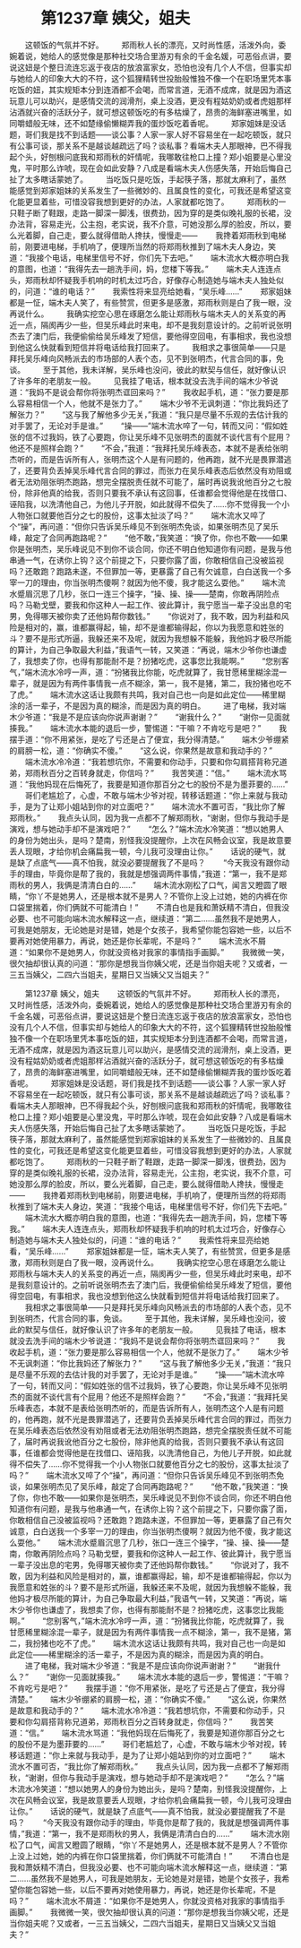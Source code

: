# 　　第1237章 姨父，姐夫
　　这顿饭的气氛并不好。
　　郑雨秋人长的漂亮，又时尚性感，活泼外向，委婉着说，她给人的感觉像是那种社交场合里游刃有余的千金名媛，可恶俗点讲，要说这妞是个整日流连忘返于夜店的放浪富家女，恐怕也没有几个人不信，但事实却与她给人的印象大大的不符，这个狐狸精转世投胎般惟独不像一个在职场里凭本事吃饭的妞，其实规矩本分到连酒都不会喝，而常言道，无酒不成席，就是因为酒这玩意儿可以助兴，是感情交流的润滑剂，桌上没酒，更没有程姑奶奶或者虎姐那样沾酒就兴奋的活跃分子，就可想这顿饭吃的有多枯燥了，昂贵的海鲜塞进嘴里，如同嚼蜡般无味，还不如楚缘偷懒糊弄我的蛋炒饭吃着香呢。
　　郑家姐妹是没话题，哥们我是找不到话题——谈公事？人家一家人好不容易坐在一起吃顿饭，就只有公事可谈，那关系不是越谈越疏远了吗？谈私事？看端木夫人那眼神，巴不得我起个头，好刨根问底我和郑雨秋的奸情呢，我哪敢往枪口上撞？郑小姐要是心里没鬼，平时那么诈唬，现在会如此安静？八成是看端木夫人伤感失落，开始后悔自己扯了太多瞎话蒙她了。
　　当吃饭只是吃饭，手起筷子落，那就太麻利了，虽然能感觉到郑家姐妹的关系发生了一些微妙的、且属良性的变化，可我还是希望这变化能更显着些，可惜没容我想到更好的办法，人家就都吃饱了。
　　郑雨秋的一只鞋子断了鞋跟，走路一脚深一脚浅，很费劲，因为穿的是类似晚礼服的长裙，没办法背，容易走光，公主抱，老实说，我不介意，可她没那么厚的脸皮，所以，要么光着脚，自己走，要么就得借助人搀扶，慢慢走——
　　我搀着郑雨秋到电梯前，刚要进电梯，手机响了，便理所当然的将郑雨秋推到了端木夫人身边，笑道：“我接个电话，电梯里信号不好，你们先下去吧。”
　　端木流水大概亦明白我的意图，也道：“我得先去一趟洗手间，妈，您楼下等我。”
　　端木夫人连连点头，郑雨秋却怀疑我手机响的时机太过巧合，好像存心制造她与端木夫人独处似的，问道：“谁的电话？”
　　我索性将来显亮给她看，“吴乐峰……”
　　郑家姐妹都是一怔，端木夫人笑了，有些赞赏，但更多是感激，郑雨秋则是白了我一眼，没再说什么。
　　我确实挖空心思在琢磨怎么能让郑雨秋与端木夫人的关系变的再近一点，隔阂再少一些，但吴乐峰此时来电，却不是我刻意设计的。之前听说张明杰去了澳门后，我便偷偷给吴乐峰发了短信，要他得空回电，有事相求，我也没想到他这么快就看到短信并将电话给我打回来了。
　　我相求之事很简单——只是拜托吴乐峰向风畅派去的市场部的人表个态，见不到张明杰，代言合同的事，免谈。
　　至于其他，我未详解，吴乐峰也没问，彼此的默契与信任，就好像认识了许多年的老朋友一般。
　　见我挂了电话，根本就没去洗手间的端木少爷说道：“我妈不是说会帮你将张明杰诓回来吗？”
　　我收起手机，道：“张力要是那么容易相信一个人，他就不是张力了。”
　　端木少爷不无讽刺道：“你比我妈还了解张力？”
　　“这与我了解他多少无关，”我道：“我只是尽量不乐观的去估计我的对手罢了，无论对手是谁。”
　　“操——”端木流水啐了一句，转而又问：“假如姓张的信不过我妈，铁了心要跑，你让吴乐峰不见张明杰的面就不谈代言有个屁用？他还不是照样会跑？”
　　“不会，”我道：“我拜托吴乐峰表态，本就不是表给张明杰听的，而是告诉所有人，张明杰这个人是有问题的，他再跑，就不光是畏罪潜逃了，还要背负丢掉吴乐峰代言合同的罪过，而张力在吴乐峰表态后依然没有劝阻或者无法劝阻张明杰跑路，想完全摆脱责任就不可能了，届时再说我讹他百分之七股份，除非他真的给我，否则只要我不承认有这回事，任谁都会觉得他是在找借口、诬陷我，以洗清他自己，为他儿子开脱，如此就得不偿失了……你不觉得我一个小人物张口就要他百分之七的股份，这事太扯淡了吗？”
　　端木流水又啐了个“操”，再问道：“但你只告诉吴乐峰见不到张明杰免谈，如果张明杰见了吴乐峰，敲定了合同再跑路呢？”
　　“他不敢，”我笑道：“换了你，你也不敢——如果你是张明杰，吴乐峰说见不到你不谈合同，你还不明白他知道你有问题，是我与他串通一气，在诱你上钩？这个前提之下，只要你露了面，你敢相信自己没被监视吗？还敢跑？跑路未遂，不但罪加一等，更暴露了自己有欠诚意，白白送我一个多宰一刀的理由，你当张明杰傻啊？就因为他不傻，我才能这么耍他。”
　　端木流水蹙眉沉思了几秒，张口一连三个操字，“操、操、操——楚南，你敢再阴险点吗？马勒戈壁，要我和你这种人一起工作、彼此算计，我宁愿当一辈子没出息的宅男，免得哪天被你卖了还他妈帮你数钱。”
　　“你说对了，我不敢，因为利益和风险是相对的，赢，谁都赢得起，输，却不是谁都输得起，你以为我愿意和姓张的斗？要不是形式所逼，我躲还来不及呢，就因为我想躲不能躲，我他妈才极尽所能的算计，为自己争取最大利益，”我语气一转，又笑道：“再说，端木少爷你也谦虚了，我想卖了你，也得有那能耐不是？扮猪吃虎，这事您比我能啊。”
　　“您别客气，”端木流水冷哼一声，道：“扮猪我比你能，吃虎就算了，我甘愿稀里糊涂混一辈子，就是因为有两件事情我一点不糊涂，第一，我不是猪，第二，我扮猪也吃不了虎。”
　　端木流水这话让我颇有共鸣，我对自己也一向是如此定位——稀里糊涂的活一辈子，不是因为真的糊涂，而是因为真的明白。
　　进了电梯，我对端木少爷道：“我是不是应该向你说声谢谢？”
　　“谢我什么？”
　　“谢你一见面就揍我。”
　　端木流水本能的退后一步，警惕道：“干嘛？不肯吃亏是吧？”
　　我摆手道：“你不用紧张，是吃了亏还是占了便宜，我分得清楚。”
　　端木少爷绷紧的肩膀一松，道：“你确实不傻。”
　　“这么说，你果然是故意和我动手的？”
　　端木流水冷冷道：“我若想坑你，不需要和你动手，只要和你勾肩搭背称兄道弟，郑雨秋百分之百转身就走，你信吗？”
　　我苦笑道：“信。”
　　端木流水骂道：“我他妈现在后悔死了，我要是知道你那百分之七的股份不是为墨菲要的……”
　　哥们老尴尬了，心虚，不敢与端木少爷对视，转移话题道：“你上来就与我动手，是为了让郑小姐站到你的对立面吧？”
　　端木流水不置可否，“我比你了解郑雨秋。”
　　我点头认同，因为我一点都不了解郑雨秋，“谢谢，但你与我动手是演戏，想与她动手却不是演戏吧？”
　　“怎么？”端木流水冷笑道：“想以她男人的身份为她出头，是吗？楚南，别怪我没提醒你，上次在风畅会议室，我是故意要丢人现眼，才给你机会痛扁我一顿，今儿我可没理由让你。”
　　话说的硬气，就是缺了点底气——真不怕我，就没必要提醒我了不是吗？
　　“今天我没有跟你动手的理由，毕竟你是帮了我的，我就是想强调两件事情，”我道：“第一，我不是郑雨秋的男人，我俩是清清白白的……”
　　端木流水刚松了口气，闻言又瞪圆了眼睛，“你丫不是她男人，还是根本就不是男人？不管你上没上过她，她的内裤在你口袋里揣着，你们俩就不可能清白！”
　　不清白也是我和萧妖精不清白，但我没必要、也不可能向端木流水解释这一点，继续道：“第二……虽然我不是她男人，可我是她朋友，无论她是对是错，她是个女孩子，我希望你能包容她一些，以后不要再对她使用暴力，再说，她还是你长辈呢，不是吗？”
　　端木流水不屑道：“如果你不是她男人，你就没资格对我家的事情指手画脚。”
　　我微微一笑，很欠抽却很认真的问道：“那你是想我当你姨父呢，还是当你姐夫呢？又或者，一三五当姨父，二四六当姐夫，星期日又当姨父又当姐夫？”

　　第1237章 姨父，姐夫
　　这顿饭的气氛并不好。
　　郑雨秋人长的漂亮，又时尚性感，活泼外向，委婉着说，她给人的感觉像是那种社交场合里游刃有余的千金名媛，可恶俗点讲，要说这妞是个整日流连忘返于夜店的放浪富家女，恐怕也没有几个人不信，但事实却与她给人的印象大大的不符，这个狐狸精转世投胎般惟独不像一个在职场里凭本事吃饭的妞，其实规矩本分到连酒都不会喝，而常言道，无酒不成席，就是因为酒这玩意儿可以助兴，是感情交流的润滑剂，桌上没酒，更没有程姑奶奶或者虎姐那样沾酒就兴奋的活跃分子，就可想这顿饭吃的有多枯燥了，昂贵的海鲜塞进嘴里，如同嚼蜡般无味，还不如楚缘偷懒糊弄我的蛋炒饭吃着香呢。
　　郑家姐妹是没话题，哥们我是找不到话题——谈公事？人家一家人好不容易坐在一起吃顿饭，就只有公事可谈，那关系不是越谈越疏远了吗？谈私事？看端木夫人那眼神，巴不得我起个头，好刨根问底我和郑雨秋的奸情呢，我哪敢往枪口上撞？郑小姐要是心里没鬼，平时那么诈唬，现在会如此安静？八成是看端木夫人伤感失落，开始后悔自己扯了太多瞎话蒙她了。
　　当吃饭只是吃饭，手起筷子落，那就太麻利了，虽然能感觉到郑家姐妹的关系发生了一些微妙的、且属良性的变化，可我还是希望这变化能更显着些，可惜没容我想到更好的办法，人家就都吃饱了。
　　郑雨秋的一只鞋子断了鞋跟，走路一脚深一脚浅，很费劲，因为穿的是类似晚礼服的长裙，没办法背，容易走光，公主抱，老实说，我不介意，可她没那么厚的脸皮，所以，要么光着脚，自己走，要么就得借助人搀扶，慢慢走——
　　我搀着郑雨秋到电梯前，刚要进电梯，手机响了，便理所当然的将郑雨秋推到了端木夫人身边，笑道：“我接个电话，电梯里信号不好，你们先下去吧。”
　　端木流水大概亦明白我的意图，也道：“我得先去一趟洗手间，妈，您楼下等我。”
　　端木夫人连连点头，郑雨秋却怀疑我手机响的时机太过巧合，好像存心制造她与端木夫人独处似的，问道：“谁的电话？”
　　我索性将来显亮给她看，“吴乐峰……”
　　郑家姐妹都是一怔，端木夫人笑了，有些赞赏，但更多是感激，郑雨秋则是白了我一眼，没再说什么。
　　我确实挖空心思在琢磨怎么能让郑雨秋与端木夫人的关系变的再近一点，隔阂再少一些，但吴乐峰此时来电，却不是我刻意设计的。之前听说张明杰去了澳门后，我便偷偷给吴乐峰发了短信，要他得空回电，有事相求，我也没想到他这么快就看到短信并将电话给我打回来了。
　　我相求之事很简单——只是拜托吴乐峰向风畅派去的市场部的人表个态，见不到张明杰，代言合同的事，免谈。
　　至于其他，我未详解，吴乐峰也没问，彼此的默契与信任，就好像认识了许多年的老朋友一般。
　　见我挂了电话，根本就没去洗手间的端木少爷说道：“我妈不是说会帮你将张明杰诓回来吗？”
　　我收起手机，道：“张力要是那么容易相信一个人，他就不是张力了。”
　　端木少爷不无讽刺道：“你比我妈还了解张力？”
　　“这与我了解他多少无关，”我道：“我只是尽量不乐观的去估计我的对手罢了，无论对手是谁。”
　　“操——”端木流水啐了一句，转而又问：“假如姓张的信不过我妈，铁了心要跑，你让吴乐峰不见张明杰的面就不谈代言有个屁用？他还不是照样会跑？”
　　“不会，”我道：“我拜托吴乐峰表态，本就不是表给张明杰听的，而是告诉所有人，张明杰这个人是有问题的，他再跑，就不光是畏罪潜逃了，还要背负丢掉吴乐峰代言合同的罪过，而张力在吴乐峰表态后依然没有劝阻或者无法劝阻张明杰跑路，想完全摆脱责任就不可能了，届时再说我讹他百分之七股份，除非他真的给我，否则只要我不承认有这回事，任谁都会觉得他是在找借口、诬陷我，以洗清他自己，为他儿子开脱，如此就得不偿失了……你不觉得我一个小人物张口就要他百分之七的股份，这事太扯淡了吗？”
　　端木流水又啐了个“操”，再问道：“但你只告诉吴乐峰见不到张明杰免谈，如果张明杰见了吴乐峰，敲定了合同再跑路呢？”
　　“他不敢，”我笑道：“换了你，你也不敢——如果你是张明杰，吴乐峰说见不到你不谈合同，你还不明白他知道你有问题，是我与他串通一气，在诱你上钩？这个前提之下，只要你露了面，你敢相信自己没被监视吗？还敢跑？跑路未遂，不但罪加一等，更暴露了自己有欠诚意，白白送我一个多宰一刀的理由，你当张明杰傻啊？就因为他不傻，我才能这么耍他。”
　　端木流水蹙眉沉思了几秒，张口一连三个操字，“操、操、操——楚南，你敢再阴险点吗？马勒戈壁，要我和你这种人一起工作、彼此算计，我宁愿当一辈子没出息的宅男，免得哪天被你卖了还他妈帮你数钱。”
　　“你说对了，我不敢，因为利益和风险是相对的，赢，谁都赢得起，输，却不是谁都输得起，你以为我愿意和姓张的斗？要不是形式所逼，我躲还来不及呢，就因为我想躲不能躲，我他妈才极尽所能的算计，为自己争取最大利益，”我语气一转，又笑道：“再说，端木少爷你也谦虚了，我想卖了你，也得有那能耐不是？扮猪吃虎，这事您比我能啊。”
　　“您别客气，”端木流水冷哼一声，道：“扮猪我比你能，吃虎就算了，我甘愿稀里糊涂混一辈子，就是因为有两件事情我一点不糊涂，第一，我不是猪，第二，我扮猪也吃不了虎。”
　　端木流水这话让我颇有共鸣，我对自己也一向是如此定位——稀里糊涂的活一辈子，不是因为真的糊涂，而是因为真的明白。
　　进了电梯，我对端木少爷道：“我是不是应该向你说声谢谢？”
　　“谢我什么？”
　　“谢你一见面就揍我。”
　　端木流水本能的退后一步，警惕道：“干嘛？不肯吃亏是吧？”
　　我摆手道：“你不用紧张，是吃了亏还是占了便宜，我分得清楚。”
　　端木少爷绷紧的肩膀一松，道：“你确实不傻。”
　　“这么说，你果然是故意和我动手的？”
　　端木流水冷冷道：“我若想坑你，不需要和你动手，只要和你勾肩搭背称兄道弟，郑雨秋百分之百转身就走，你信吗？”
　　我苦笑道：“信。”
　　端木流水骂道：“我他妈现在后悔死了，我要是知道你那百分之七的股份不是为墨菲要的……”
　　哥们老尴尬了，心虚，不敢与端木少爷对视，转移话题道：“你上来就与我动手，是为了让郑小姐站到你的对立面吧？”
　　端木流水不置可否，“我比你了解郑雨秋。”
　　我点头认同，因为我一点都不了解郑雨秋，“谢谢，但你与我动手是演戏，想与她动手却不是演戏吧？”
　　“怎么？”端木流水冷笑道：“想以她男人的身份为她出头，是吗？楚南，别怪我没提醒你，上次在风畅会议室，我是故意要丢人现眼，才给你机会痛扁我一顿，今儿我可没理由让你。”
　　话说的硬气，就是缺了点底气——真不怕我，就没必要提醒我了不是吗？
　　“今天我没有跟你动手的理由，毕竟你是帮了我的，我就是想强调两件事情，”我道：“第一，我不是郑雨秋的男人，我俩是清清白白的……”
　　端木流水刚松了口气，闻言又瞪圆了眼睛，“你丫不是她男人，还是根本就不是男人？不管你上没上过她，她的内裤在你口袋里揣着，你们俩就不可能清白！”
　　不清白也是我和萧妖精不清白，但我没必要、也不可能向端木流水解释这一点，继续道：“第二……虽然我不是她男人，可我是她朋友，无论她是对是错，她是个女孩子，我希望你能包容她一些，以后不要再对她使用暴力，再说，她还是你长辈呢，不是吗？”
　　端木流水不屑道：“如果你不是她男人，你就没资格对我家的事情指手画脚。”
　　我微微一笑，很欠抽却很认真的问道：“那你是想我当你姨父呢，还是当你姐夫呢？又或者，一三五当姨父，二四六当姐夫，星期日又当姨父又当姐夫？”
